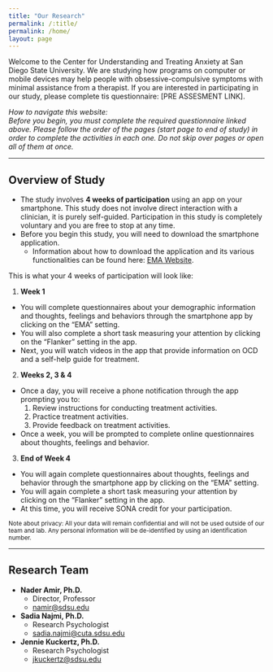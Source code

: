```yaml
---
title: "Our Research"
permalink: /:title/
permalink: /home/
layout: page
---
```


Welcome to the Center for Understanding and Treating Anxiety at San Diego State University. We are studying how programs on computer or mobile devices may help people with obsessive-compulsive symptoms with minimal assistance from a therapist. 
If you are interested in participating in our study, please complete tis questionnaire: [PRE ASSESMENT LINK].

*How to navigate this website:<br/>Before you begin, you must complete the required questionnaire linked above. Please follow the order of the pages (start page to end of study) in order to complete the activities in each one. Do not skip over pages or open all of them at once.*

- - - -

## Overview of Study
- The study involves **4 weeks of participation** using an app on your smartphone. This study does not involve direct interaction with a clinician, it is purely self-guided. Participation in this study is completely voluntary and you are free to stop at any time. 
- Before you begin this study, you will need to download the smartphone application.
  - Information about how to download the application and its various functionalities can be found here: <ins>[EMA Website](https://cutapublic.s3-us-west-1.amazonaws.com/cutaweb/ema/index.html)</ins>.

This is what your 4 weeks of participation will look like:
1. **Week 1**
  - You will complete questionnaires about your demographic information and thoughts, feelings and behaviors through the smartphone app by clicking on the “EMA” setting.
  - You will also complete a short task measuring your attention by clicking on the “Flanker” setting in the app.
  - Next, you will watch videos in the app that provide information on OCD and a self-help guide for treatment.

2. **Weeks 2, 3 & 4**
  - Once a day, you will receive a phone notification through the app prompting you to:
    1. Review instructions for conducting treatment activities.
    2. Practice treatment activities.
    3. Provide feedback on treatment activities.
  - Once a week, you will be prompted to complete online questionnaires about thoughts, feelings and behavior.

3. **End of Week 4**
  - You will again complete questionnaires about thoughts, feelings and behavior through the smartphone app by clicking on the “EMA” setting.
  - You will again complete a short task measuring your attention by clicking on the “Flanker” setting in the app.
  - At this time, you will receive SONA credit for your participation.

<sub>Note about privacy: All your data will remain confidential and will not be used outside of our team and lab. Any personal information will be de-identified by using an identification number.</sub>

- - - -

## Research Team
- **Nader Amir, Ph.D.**
  - Director, Professor
  - <ins>namir@sdsu.edu</ins>
- **Sadia Najmi, Ph.D.**
  - Research Psychologist
  - <ins>sadia.najmi@cuta.sdsu.edu</ins>
- **Jennie Kuckertz, Ph.D.**
  - Research Psychologist
  - <ins>jkuckertz@sdsu.edu</ins>
